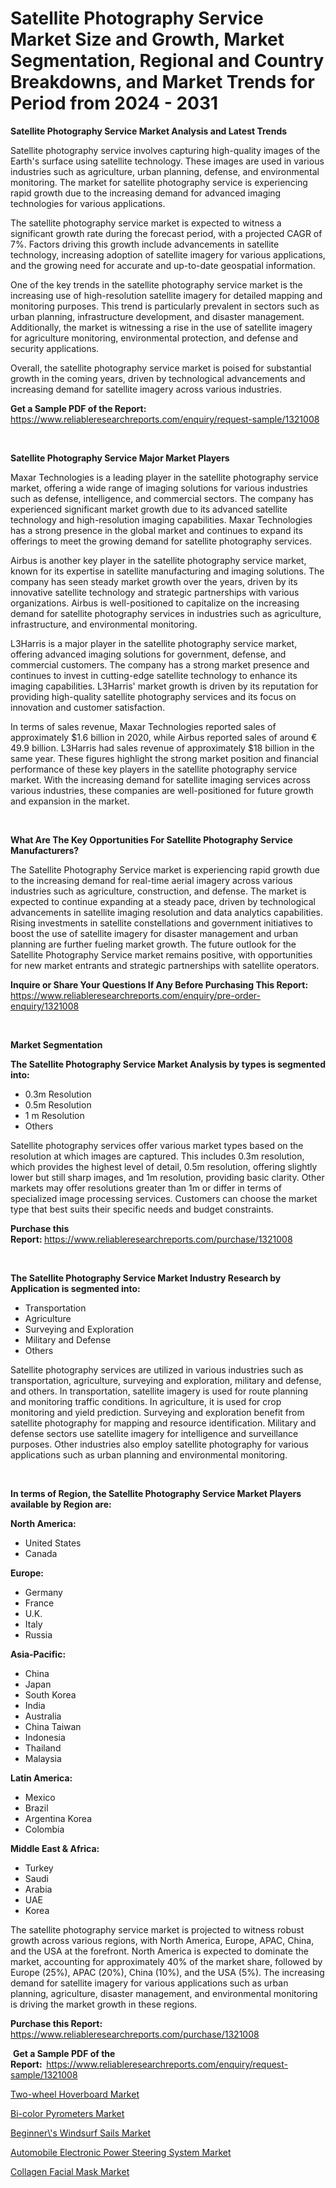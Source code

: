 <p><h1>Satellite Photography Service Market Size and Growth, Market Segmentation, Regional and Country Breakdowns, and Market Trends for Period from 2024 -  2031</h1></p><p><strong>Satellite Photography Service Market Analysis and Latest Trends</strong></p>
<p><p>Satellite photography service involves capturing high-quality images of the Earth's surface using satellite technology. These images are used in various industries such as agriculture, urban planning, defense, and environmental monitoring. The market for satellite photography service is experiencing rapid growth due to the increasing demand for advanced imaging technologies for various applications.</p><p>The satellite photography service market is expected to witness a significant growth rate during the forecast period, with a projected CAGR of 7%. Factors driving this growth include advancements in satellite technology, increasing adoption of satellite imagery for various applications, and the growing need for accurate and up-to-date geospatial information.</p><p>One of the key trends in the satellite photography service market is the increasing use of high-resolution satellite imagery for detailed mapping and monitoring purposes. This trend is particularly prevalent in sectors such as urban planning, infrastructure development, and disaster management. Additionally, the market is witnessing a rise in the use of satellite imagery for agriculture monitoring, environmental protection, and defense and security applications.</p><p>Overall, the satellite photography service market is poised for substantial growth in the coming years, driven by technological advancements and increasing demand for satellite imagery across various industries.</p></p>
<p><strong>Get a Sample PDF of the Report:&nbsp;</strong> <a href="https://www.reliableresearchreports.com/enquiry/request-sample/1321008">https://www.reliableresearchreports.com/enquiry/request-sample/1321008</a></p>
<p>&nbsp;</p>
<p><strong>Satellite Photography Service Major Market Players</strong></p>
<p><p>Maxar Technologies is a leading player in the satellite photography service market, offering a wide range of imaging solutions for various industries such as defense, intelligence, and commercial sectors. The company has experienced significant market growth due to its advanced satellite technology and high-resolution imaging capabilities. Maxar Technologies has a strong presence in the global market and continues to expand its offerings to meet the growing demand for satellite photography services.</p><p>Airbus is another key player in the satellite photography service market, known for its expertise in satellite manufacturing and imaging solutions. The company has seen steady market growth over the years, driven by its innovative satellite technology and strategic partnerships with various organizations. Airbus is well-positioned to capitalize on the increasing demand for satellite photography services in industries such as agriculture, infrastructure, and environmental monitoring.</p><p>L3Harris is a major player in the satellite photography service market, offering advanced imaging solutions for government, defense, and commercial customers. The company has a strong market presence and continues to invest in cutting-edge satellite technology to enhance its imaging capabilities. L3Harris' market growth is driven by its reputation for providing high-quality satellite photography services and its focus on innovation and customer satisfaction.</p><p>In terms of sales revenue, Maxar Technologies reported sales of approximately $1.6 billion in 2020, while Airbus reported sales of around € 49.9 billion. L3Harris had sales revenue of approximately $18 billion in the same year. These figures highlight the strong market position and financial performance of these key players in the satellite photography service market. With the increasing demand for satellite imaging services across various industries, these companies are well-positioned for future growth and expansion in the market.</p></p>
<p>&nbsp;</p>
<p><strong>What Are The Key Opportunities For Satellite Photography Service Manufacturers?</strong></p>
<p><p>The Satellite Photography Service market is experiencing rapid growth due to the increasing demand for real-time aerial imagery across various industries such as agriculture, construction, and defense. The market is expected to continue expanding at a steady pace, driven by technological advancements in satellite imaging resolution and data analytics capabilities. Rising investments in satellite constellations and government initiatives to boost the use of satellite imagery for disaster management and urban planning are further fueling market growth. The future outlook for the Satellite Photography Service market remains positive, with opportunities for new market entrants and strategic partnerships with satellite operators.</p></p>
<p><strong>Inquire or Share Your Questions If Any Before Purchasing This Report:</strong> <a href="https://www.reliableresearchreports.com/enquiry/pre-order-enquiry/1321008">https://www.reliableresearchreports.com/enquiry/pre-order-enquiry/1321008</a></p>
<p>&nbsp;</p>
<p><strong>Market Segmentation</strong></p>
<p><strong>The Satellite Photography Service Market Analysis by types is segmented into:</strong></p>
<p><ul><li>0.3m Resolution</li><li>0.5m Resolution</li><li>1 m Resolution</li><li>Others</li></ul></p>
<p><p>Satellite photography services offer various market types based on the resolution at which images are captured. This includes 0.3m resolution, which provides the highest level of detail, 0.5m resolution, offering slightly lower but still sharp images, and 1m resolution, providing basic clarity. Other markets may offer resolutions greater than 1m or differ in terms of specialized image processing services. Customers can choose the market type that best suits their specific needs and budget constraints.</p></p>
<p><strong>Purchase this Report:&nbsp;</strong><a href="https://www.reliableresearchreports.com/purchase/1321008">https://www.reliableresearchreports.com/purchase/1321008</a></p>
<p>&nbsp;</p>
<p><strong>The Satellite Photography Service Market Industry Research by Application is segmented into:</strong></p>
<p><ul><li>Transportation</li><li>Agriculture</li><li>Surveying and Exploration</li><li>Military and Defense</li><li>Others</li></ul></p>
<p><p>Satellite photography services are utilized in various industries such as transportation, agriculture, surveying and exploration, military and defense, and others. In transportation, satellite imagery is used for route planning and monitoring traffic conditions. In agriculture, it is used for crop monitoring and yield prediction. Surveying and exploration benefit from satellite photography for mapping and resource identification. Military and defense sectors use satellite imagery for intelligence and surveillance purposes. Other industries also employ satellite photography for various applications such as urban planning and environmental monitoring.</p></p>
<p>&nbsp;</p>
<p><strong>In terms of Region, the Satellite Photography Service Market Players available by Region are:</strong></p>
<p>
    <p> <strong> North America: </strong>
        <ul>
            <li>United States</li>
            <li>Canada</li>
        </ul>
        </p> 
    <p> <strong> Europe: </strong>
        <ul>
            <li>Germany</li>
            <li>France</li>
            <li>U.K.</li>
            <li>Italy</li>
            <li>Russia</li>
        </ul>
        </p> 
    <p> <strong> Asia-Pacific: </strong>
        <ul>
            <li>China</li>
            <li>Japan</li>
            <li>South Korea</li>
            <li>India</li>
            <li>Australia</li>
            <li>China Taiwan</li>
            <li>Indonesia</li>
            <li>Thailand</li>
            <li>Malaysia</li>
        </ul>
        </p> 
    <p> <strong> Latin America: </strong>
        <ul>
            <li>Mexico</li>
            <li>Brazil</li>
            <li>Argentina Korea</li>
            <li>Colombia</li>
        </ul>
        </p> 
    <p> <strong> Middle East & Africa: </strong>
        <ul>
            <li>Turkey</li>
            <li>Saudi</li>
            <li>Arabia</li>
            <li>UAE</li>
            <li>Korea</li>
        </ul>
    </p>
    </p>
<p><p>The satellite photography service market is projected to witness robust growth across various regions, with North America, Europe, APAC, China, and the USA at the forefront. North America is expected to dominate the market, accounting for approximately 40% of the market share, followed by Europe (25%), APAC (20%), China (10%), and the USA (5%). The increasing demand for satellite imagery for various applications such as urban planning, agriculture, disaster management, and environmental monitoring is driving the market growth in these regions.</p></p>
<p><strong>Purchase this Report: </strong><a href="https://www.reliableresearchreports.com/purchase/1321008">https://www.reliableresearchreports.com/purchase/1321008</a></p>
<p>&nbsp;<strong>Get a Sample PDF of the Report:&nbsp;&nbsp;</strong><a href="https://www.reliableresearchreports.com/enquiry/request-sample/1321008">https://www.reliableresearchreports.com/enquiry/request-sample/1321008</a></p>
<p><strong></strong></p>
<p><p><a href="https://view.publitas.com/reportprime-1/two-wheel-hoverboard-market-size-and-examines-its-market-scope-with-a-primary-focus-on-growth-opportunities-and-forecasted-trends-spanning-from-2024-to-2031/">Two-wheel Hoverboard Market</a></p><p><a href="https://five-trouble-98a.notion.site/Bi-color-Pyrometers-Market-Provides-a-Comprehensive-Analysis-Including-a-Macro-Overview-of-the-Marke-efac6df3c861406588f5c67b34e54cb6">Bi-color Pyrometers Market</a></p><p><a href="https://ivy-potential-64b.notion.site/Beginner-s-Windsurf-Sails-Market-Size-Growth-Outlook-from-2024-to-2031-projecting-at-Market-s-Tre-c781e80751764f88affe0084b3046908">Beginner\'s Windsurf Sails Market</a></p><p><a href="https://nifty-kite-d51.notion.site/Global-Automobile-Electronic-Power-Steering-System-Market-Size-and-Market-Trends-Insights-and-Proje-8a30e82ea4bb4afd8d0cfe974c357951">Automobile Electronic Power Steering System Market</a></p><p><a href="https://view.publitas.com/reportprime-1/collagen-facial-mask-market-size-market-trends-and-growth-outlook-forecasted-for-period-from-2024-to-2031/">Collagen Facial Mask Market</a></p></p>